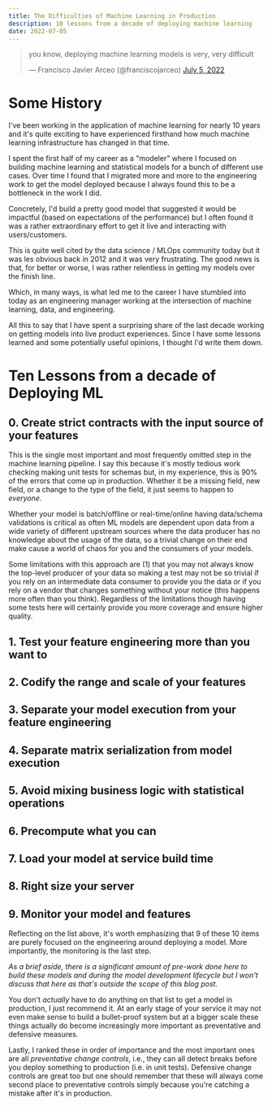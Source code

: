 ```yaml
---
title: The Difficulties of Machine Learning in Production
description: 10 lessons from a decade of deploying machine learning
date: 2022-07-05
---
```



<blockquote class="twitter-tweet"><p lang="en" dir="ltr">you know, deploying machine learning models is very, very difficult</p>&mdash; Francisco Javier Arceo (@franciscojarceo) <a href="https://twitter.com/franciscojarceo/status/1544110672660807680?ref_src=twsrc%5Etfw">July 5, 2022</a></blockquote> <script async src="https://platform.twitter.com/widgets.js" charset="utf-8"></script>


# Some History

I've been working in the application of machine learning for nearly 10 years
and it's quite exciting to have experienced firsthand how much machine learning
infrastructure has changed in that time.

I spent the first half of my career as a "modeler" where I focused on building
machine learning and statistical models for a bunch of different use cases. Over
time I found that I migrated more and more to the engineering work to get the model
deployed because I always found this to be a bottleneck in the work I did.

Concretely, I'd build a pretty good model that suggested it would be impactful
(based on expectations of the performance) but I often found it was a rather
extraordinary effort to get it live and interacting with users/customers.

This is quite well cited by the data science / MLOps community today but it was
les obvious back in 2012 and it was very frustrating. The good news is that, for
better or worse, I was rather relentless in getting my models over the finish line.

Which, in many ways, is what led me to the career I have stumbled into today as
an engineering manager working at the intersection of machine learning, data,
and engineering.

All this to say that I have spent a surprising share of the last decade working
on getting models into live product experiences. Since I have some lessons
learned and some potentially useful opinions, I thought I'd write them down.

# Ten Lessons from a decade of Deploying ML

## 0. Create strict contracts with the input source of your features

This is the single most important and most frequently omitted step in the
machine learning pipeline. I say this because it's mostly tedious work checking
making unit tests for schemas but, in my experience, this is 90% of the errors
that come up in production. Whether it be a missing field, new field, or a change
to the type of the field, it just seems to happen to *everyone*.

Whether your model is batch/offline or real-time/online having data/schema validations
is critical as often ML models are dependent upon data from a wide variety of
different upstream sources where the data producer has no knowledge about the
usage of the data, so a trivial change on their end make cause a world of chaos
for you and the consumers of your models.

Some limitations with this approach are (1) that you may not always know the
top-level producer of your data so making a test may not be so trivial if you
rely on an intermediate data consumer to provide you the data or if you rely on
a vendor that changes something without your notice (this happens more often
than you think). Regardless of the limitations though having some tests here
will certainly provide you more coverage and ensure higher quality.

## 1. Test your feature engineering more than you want to

## 2. Codify the range and scale of your features

## 3. Separate your model execution from your feature engineering

## 4. Separate matrix serialization from model execution

## 5. Avoid mixing business logic with statistical operations

## 6. Precompute what you can

## 7. Load your model at service build time

## 8. Right size your server

## 9. Monitor your model and features

Reflecting on the list above, it's worth emphasizing that 9 of these 10 items are
purely focused on the engineering around deploying a model. More importantly,
the monitoring is the last step.

*As a brief aside, there is a significant amount of pre-work done here to build
these models and during the model development lifecycle but I won't discuss that here
as that's outside the scope of this blog post.*

You don't *actually* have to do anything on that list to get a model in production,
I just recommend it. At an early stage of your service it may not even make sense
to build a bullet-proof system but at a bigger scale these things actually do become
increasingly more important as preventative and defensive measures.

Lastly, I ranked these in order of importance and the most important ones are
all *preventative change controls*, i.e., they can all detect breaks before you
deploy something to production (i.e. in unit tests). Defensive change controls
are great too but one should remember that these will always come second place
to preventative controls simply because you're catching a mistake after it's in
production.
